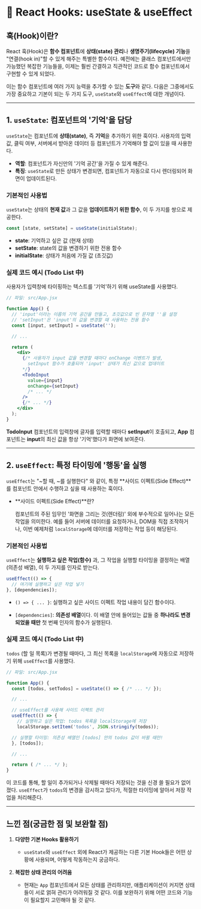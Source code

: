 # 📖 React Hooks: useState & useEffect

## 훅(Hook)이란?

React 훅(Hook)은 **함수 컴포넌트**에 **상태(state) 관리**나 **생명주기(lifecycle) 기능**을 "연결(hook in)"할 수 있게 해주는 특별한 함수이다. 예전에는 클래스 컴포넌트에서만 가능했던 복잡한 기능들을, 이제는 훨씬 간결하고 직관적인 코드로 함수 컴포넌트에서 구현할 수 있게 되었다.

이는 함수 컴포넌트에 여러 가지 능력을 추가할 수 있는 **도구**와 같다. 다음은 그중에서도 가장 중요하고 기본이 되는 두 가지 도구, `useState`와 `useEffect`에 대한 개념이다.

---

## 1. `useState`: 컴포넌트의 '기억'을 담당

`useState`는 컴포넌트에 **상태(state)**, 즉 **기억**을 추가하기 위한 훅이다. 사용자의 입력값, 클릭 여부, 서버에서 받아온 데이터 등 컴포넌트가 기억해야 할 값이 있을 때 사용한다.

- **역할**: 컴포넌트가 자신만의 '기억 공간'을 가질 수 있게 해준다.
- **특징**: `useState`로 만든 상태가 변경되면, 컴포넌트가 자동으로 다시 렌더링되어 화면이 업데이트된다.

### 기본적인 사용법

`useState`는 상태의 **현재 값**과 그 값을 **업데이트하기 위한 함수**, 이 두 가지를 쌍으로 제공한다.

```jsx
const [state, setState] = useState(initialState);
```

- **state**: 기억하고 싶은 값 (현재 상태)
- **setState**: state의 값을 변경하기 위한 전용 함수
- **initialState**: 상태가 처음에 가질 값 (초깃값)

### 실제 코드 예시 (Todo List 中)

사용자가 입력창에 타이핑하는 텍스트를 '기억'하기 위해 useState를 사용했다.

```jsx
// 파일: src/App.jsx

function App() {
  // 'input'이라는 이름의 기억 공간을 만들고, 초깃값으로 빈 문자열 ''을 설정
  // 'setInput'은 'input'의 값을 변경할 때 사용하는 전용 함수
  const [input, setInput] = useState('');

  // ...

  return (
    <div>
      {/* 사용자가 input 값을 변경할 때마다 onChange 이벤트가 발생,
        setInput 함수가 호출되어 'input' 상태가 최신 값으로 업데이트
      */}
      <TodoInput
        value={input}
        onChange={setInput}
        /* ... */
      />
      {/* ... */}
    </div>
  );
}
```

**TodoInput** 컴포넌트의 입력창에 글자를 입력할 때마다 **setInput**이 호출되고, **App** 컴포넌트는 **input**의 최신 값을 항상 '기억'했다가 화면에 보여준다.

---

## 2. `useEffect`: 특정 타이밍에 '행동'을 실행

`useEffect`는 "~할 때, ~를 실행한다" 와 같이, 특정 **사이드 이펙트(Side Effect)**를 컴포넌트 안에서 수행하고 싶을 때 사용하는 훅이다.

- **사이드 이펙트(Side Effect)**란?

  컴포넌트의 주된 임무인 '화면을 그리는 것(렌더링)' 외에 부수적으로 일어나는 모든 작업을 의미한다. 예를 들어 서버에 데이터를 요청하거나, DOM을 직접 조작하거나, 이번 예제처럼 `localStorage`에 데이터를 저장하는 작업 등이 해당된다.

### 기본적인 사용법

`useEffect`는 **실행하고 싶은 작업(함수)** 과, 그 작업을 실행할 타이밍을 결정하는 배열(의존성 배열), 이 두 가지를 인자로 받는다.

```jsx
useEffect(() => {
  // 여기에 실행하고 싶은 작업 넣기
}, [dependencies]);
```

- `() => { ... }`: 실행하고 싶은 사이드 이펙트 작업 내용이 담긴 함수이다.

- `[dependencies]`: **의존성 배열**이다. 이 배열 안에 들어있는 값들 중 **하나라도 변경되었을 때만** 첫 번째 인자의 함수가 실행된다.

### 실제 코드 예시 (Todo List 中)

`todos` (할 일 목록)가 변경될 때마다, 그 최신 목록을 `localStorage`에 자동으로 저장하기 위해 `useEffect`를 사용했다.

```jsx
// 파일: src/App.jsx

function App() {
  const [todos, setTodos] = useState(() => { /* ... */ });

  // ...

  // useEffect를 사용해 사이드 이펙트 관리
  useEffect(() => {
    // 실행하고 싶은 작업: todos 목록을 localStorage에 저장
    localStorage.setItem('todos', JSON.stringify(todos));

  // 실행할 타이밍: 의존성 배열인 [todos] 안의 todos 값이 바뀔 때만!
  }, [todos]);

  // ...

  return ( /* ... */ );
}
```

이 코드를 통해, 할 일이 추가되거나 삭제될 때마다 저장되는 것을 신경 쓸 필요가 없어졌다. `useEffect`가 `todos`의 변경을 감시하고 있다가, 적절한 타이밍에 알아서 저장 작업을 처리해준다.

---

## 느낀 점(궁금한 점 및 보완할 점)

1.  **다양한 기본 Hooks 활용하기**

    - `useState`와 `useEffect` 외에 React가 제공하는 다른 기본 Hook들은 어떤 상황에 사용되며, 어떻게 작동하는지 궁금하다.

2.  **복잡한 상태 관리의 어려움**
    - 현재는 `App` 컴포넌트에서 모든 상태를 관리하지만, 애플리케이션이 커지면 상태들이 서로 얽혀 관리가 어려워질 것 같다. 이를 보완하기 위해 어떤 코드와 기능이 필요할지 고민해야 될 것 같다.
